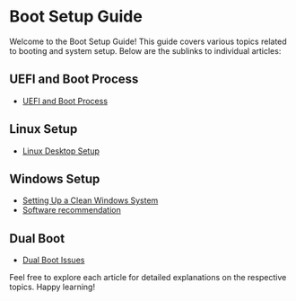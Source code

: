 # Boot Setup Guide

Welcome to the Boot Setup Guide! This guide covers various topics related to booting and system setup. Below are the sublinks to individual articles:

## UEFI and Boot Process
- [UEFI and Boot Process](uefi-bootup.md)

## Linux Setup
- [Linux Desktop Setup](linux-desktop-setup.md)

## Windows Setup
- [Setting Up a Clean Windows System](windows-setup.md)
- [Software recommendation](../../../misc/windows_software_recommendations.md)

## Dual Boot
- [Dual Boot Issues](dual_boot_issues.md)

Feel free to explore each article for detailed explanations on the respective topics. Happy learning!